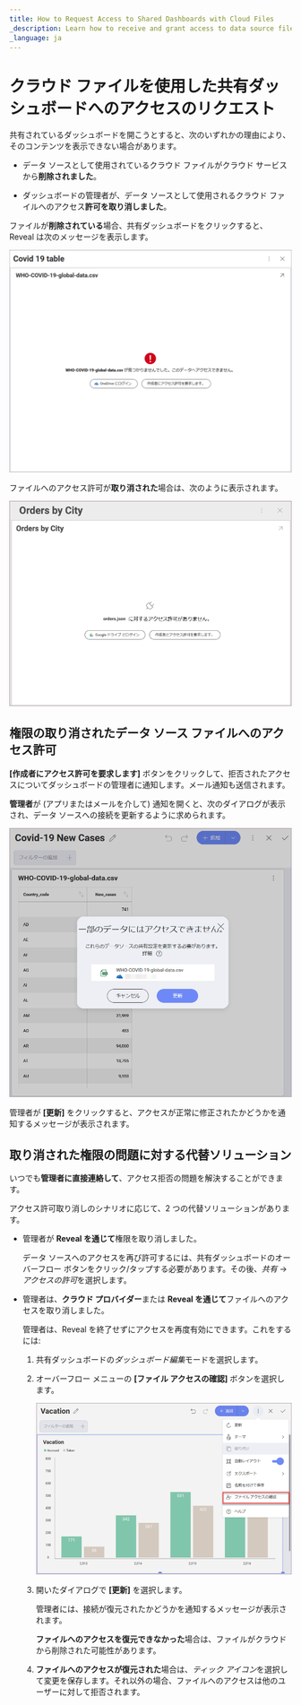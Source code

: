 ```yaml
---
title: How to Request Access to Shared Dashboards with Cloud Files
_description: Learn how to receive and grant access to data source files and dashboards.
_language: ja
---
```


# クラウド ファイルを使用した共有ダッシュボードへのアクセスのリクエスト

共有されているダッシュボードを開こうとすると、次のいずれかの理由により、そのコンテンツを表示できない場合があります。

  - データ ソースとして使用されているクラウド ファイルがクラウド サービスから**削除されました**。

  - ダッシュボードの管理者が、データ ソースとして使用されるクラウド ファイルへのアクセス**許可を取り消しました**。

ファイルが**削除されている**場合、共有ダッシュボードをクリックすると、Reveal は次のメッセージを表示します。

<img src="images/message-deleted-source-file.png" alt="Message in Reveal: Can't access this data" class="responsive-img"/>

ファイルへのアクセス許可が**取り消された**場合は、次のように表示されます。

<img src="images/request-access-button.png" alt="configure Google drive and request access options when access denied" class="responsive-img"/>

## 権限の取り消されたデータ ソース ファイルへのアクセス許可

**[作成者にアクセス許可を要求します]** ボタンをクリックして、拒否されたアクセスについてダッシュボードの管理者に通知します。メール通知も送信されます。

**管理者**が (アプリまたはメールを介して) 通知を開くと、次のダイアログが表示され、データ ソースへの接続を更新するように求められます。

<img src="images/connections-failed-dialog.png" alt="connections failed dialog" class="responsive-img"/>

管理者が **[更新]** をクリックすると、アクセスが正常に修正されたかどうかを通知するメッセージが表示されます。

## 取り消された権限の問題に対する代替ソリューション

いつでも**管理者に直接連絡して**、アクセス拒否の問題を解決することができます。

アクセス許可取り消しのシナリオに応じて、2 つの代替ソリューションがあります。

  - 管理者が **Reveal を通じて**権限を取り消しました。

    データ ソースへのアクセスを再び許可するには、共有ダッシュボードのオーバーフロー ボタンをクリック/タップする必要があります。その後、*共有* → *アクセスの許可*を選択します。

  - 管理者は、**クラウド プロバイダー**または **Reveal を通じて**ファイルへのアクセスを取り消しました。

    管理者は、Reveal を終了せずにアクセスを再度有効にできます。これをするには:

    1.  共有ダッシュボードの*ダッシュボード編集*モードを選択します。

    2.  オーバーフロー メニューの **[ファイル アクセスの確認]** ボタンを選択します。

        <img src="images/check-file-access-button.png" alt="Check shared access button in the overflow menu" class="responsive-img"/>

    3.  開いたダイアログで **[更新]** を選択します。

        管理者には、接続が復元されたかどうかを通知するメッセージが表示されます。

        **ファイルへのアクセスを復元できなかった**場合は、ファイルがクラウドから削除された可能性があります。

    4. **ファイルへのアクセスが復元された**場合は、*ティック アイコン*を選択して変更を保存します。それ以外の場合、ファイルへのアクセスは他のユーザーに対して拒否されます。